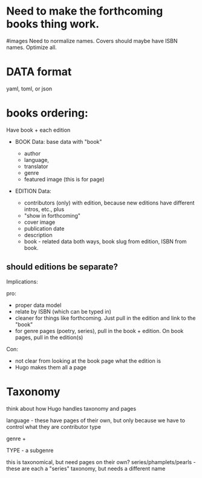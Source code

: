 # Need to make the forthcoming books thing work.



#images
Need to normalize names. Covers should maybe have ISBN names. Optimize all.


# DATA format
yaml, toml, or json


# books ordering:

Have book + each edition

- BOOK Data: base data with "book"
  - author
  - language,
  - translator
  - genre
  - featured image (this is for page)

- EDITION Data:
    - contributors (only) with edition, because new editions have different intros, etc., plus
    - "show in forthcoming"
    - cover image
    - publication date
    - description
    - book  - related data both ways, book slug from edition, ISBN from book.


## should editions be separate?
Implications:

pro:
- proper data model
- relate by ISBN (which can be typed in)
- cleaner for things like forthcoming. Just pull in the edition and link to the "book"
- for genre pages (poetry, series), pull in the book + edition. On book pages, pull in the edition(s)

Con:
- not clear from looking at the book page what the edition is
- Hugo makes them all a page





# Taxonomy
think about how Hugo handles taxonomy and pages

language - these have pages of their own, but only because we have to control what they are
contributor type

genre +

TYPE - a subgenre

this is taxonomical, but need pages on their own?
series/phamplets/pearls - these are each a "series" taxonomy, but needs a different name
